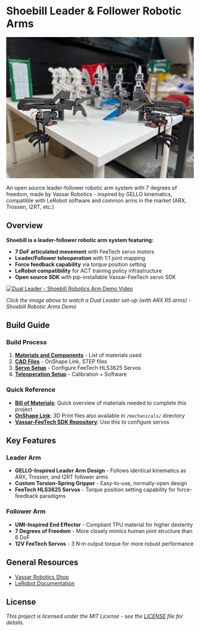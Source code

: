 # Shoebill Leader & Follower Robotic Arms

![Shoebill Banner](photos/DUAL_ARMS_BCKGND.jpeg)

An open source leader-follower robotic arm system with 7 degrees of freedom, made by Vassar Robotics - inspired by GELLO kinematics, compatible with LeRobot software and common arms in the market (ARX, Trossen, I2RT, etc.)

## Overview

**Shoebill is a leader-follower robotic arm system featuring:**

* **7 DoF articulated movement** with FeeTech servo motors
* **Leader/Follower teleoperation** with 1:1 joint mapping
* **Force feedback capability** via torque position setting
* **LeRobot compatibility** for ACT training policy infrastructure
* **Open source SDK** with pip-installable Vassar-FeeTech servo SDK

[![Dual Leader - Shoebill Robotics Arm Demo Video](https://img.youtube.com/vi/M9KmD0DPkaw/maxresdefault.jpg)](https://www.youtube.com/watch?v=M9KmD0DPkaw)

*Click the image above to watch a Dual Leader set-up (with ARX R5 arms) - Shoebill Robotic Arms Demo*

## Build Guide

### Build Process

1. **[Materials and Components](/mechanicals/mechanicals_readme.md)** - List of materials used
2. **[CAD Files](/mechanicals/)** - OnShape Link, STEP files
3. **[Servo Setup](https://github.com/vassar-robotics/feetech-servo-sdk)** - Configure FeeTech HLS3625 Servos
4. **[Teleoperation Setup](/software/)** - Calibration + Software

### Quick Reference

* **[Bill of Materials](/mechanicals/mechanicals_readme.md)**: Quick overview of materials needed to complete this project
* **[OnShape Link](https://cad.onshape.com/documents/86c64a14309d3dc486db1708/w/d43f2d0114135ce97afe233c/e/5991fe5d18780685a3cfd26c?renderMode=0&uiState=68ade84d922c3160368c08fd)**: 3D Print files also available in `/mechanicals/` directory 
* **[Vassar-FeeTech SDK Repository](https://github.com/vassar-robotics/feetech-servo-sdk)**: Use this to configure servos

## Key Features

### Leader Arm
* **GELLO-Inspired Leader Arm Design** - Follows identical kinematics as ARX, Trossen, and I2RT follower arms
* **Custom Torsion-Spring Gripper** - Easy-to-use, normally-open design
* **FeeTech HLS3625 Servos** - Torque position setting capability for force-feedback paradigms

### Follower Arm
* **UMI-Inspired End Effector** - Compliant TPU material for higher dexterity
* **7 Degrees of Freedom** - More closely mimics human joint structure than 6 DoF
* **12V FeeTech Servos** - 3 N·m output torque for more robust performance

## General Resources
* [Vassar Robotics Shop](https://shop.vassarrobotics.com/)
* [LeRobot Documentation](https://huggingface.co/docs/lerobot/en/installation)

## License

_This project is licensed under the MIT License - see the [LICENSE](LICENSE) file for details._ 